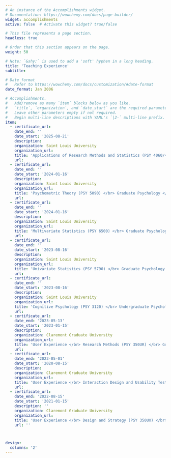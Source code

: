 ```yaml
---
# An instance of the Accomplishments widget.
# Documentation: https://wowchemy.com/docs/page-builder/
widget: accomplishments
active: false  # Activate this widget? true/false

# This file represents a page section.
headless: true

# Order that this section appears on the page.
weight: 50

# Note: `&shy;` is used to add a 'soft' hyphen in a long heading.
title: 'Teaching Experience'
subtitle:

# Date format
#   Refer to https://wowchemy.com/docs/customization/#date-format
date_format: Jan 2006

# Accomplishments.
#   Add/remove as many `item` blocks below as you like.
#   `title`, `organization`, and `date_start` are the required parameters.
#   Leave other parameters empty if not required.
#   Begin multi-line descriptions with YAML's `|2-` multi-line prefix.
item:
  - certificate_url: 
    date_end: ''
    date_start: '2025-08-21'
    description: 
    organization: Saint Louis University
    organization_url: 
    title: 'Applications of Research Methods and Statistics (PSY 4060/4960) </br> Undergraduate Psychology </br> Assistant Professor'
    url: 
  - certificate_url: 
    date_end: ''
    date_start: '2024-01-16'
    description: 
    organization: Saint Louis University
    organization_url: 
    title: 'Psychometric Theory (PSY 5090) </br> Graduate Psychology </br> Assistant Professor'
    url: 
  - certificate_url: 
    date_end: ''
    date_start: '2024-01-16'
    description: 
    organization: Saint Louis University
    organization_url: 
    title: 'Multivariate Statistics (PSY 6500) </br> Graduate Psychology </br> Assistant Professor'
    url: 
  - certificate_url: 
    date_end: ''
    date_start: '2023-08-16'
    description: 
    organization: Saint Louis University
    organization_url: 
    title: 'Univariate Statistics (PSY 5790) </br> Graduate Psychology </br> Assistant Professor'
    url: 
  - certificate_url: 
    date_end: ''
    date_start: '2023-08-16'
    description: 
    organization: Saint Louis University
    organization_url: 
    title: 'Cognitive Psychology (PSY 3120) </br> Undergraduate Psychology </br> Assistant Professor'
    url:
  - certificate_url: 
    date_end: '2023-05-13'
    date_start: '2023-01-15'
    description: 
    organization: Claremont Graduate University 
    organization_url: 
    title: 'User Experience </br> Research Methods (PSY 350UR) </br> Graduate Teaching Assistant'
    url:
  - certificate_url: 
    date_end: '2023-05-01'
    date_start: '2020-08-15'
    description: 
    organization: Claremont Graduate University 
    organization_url: 
    title: 'User Experience </br> Interaction Design and Usability Testing (PSY 350UT) </br> Graduate Teaching Assistant'
    url:   
  - certificate_url: 
    date_end: '2022-08-15'
    date_start: '2021-01-15'
    description: ''
    organization: Claremont Graduate University
    organization_url: 
    title: 'User Experience </br> Design and Strategy (PSY 350UX) </br> Graduate Teaching Assistant'
    url: ''



design:
  columns: '2'
---
```

